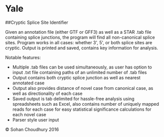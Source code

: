 # Yale
##Cryptic Splice Site Identifier

Given an annotation file (either GTF or GFF3) as well as a STAR .tab file containing splice junctions, the program will find all non-canonical splice sites. Program works in all cases: whether 3', 5', or both splice sites are cryptic. Output is printed and saved, contains key information for analysis.

Notable features:
- Multiple .tab files can be used simultaneously, as user has option to input .txt file containing paths of an unlimited number of .tab files
- Output contains both cryptic splice junction as well as nearest annotated case
- Output also provides distance of novel case from canonical case, as well as directionality of each case
- Saved output is tab delimited for hassle-free analysis using spreadsheets such as Excel, also contains number of uniquely mapped reads for each case for easy statistical significance calculations for each novel case
- Parser style user input

© Sohan Choudhury 2016
